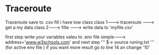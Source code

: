# Traceroute
Traceroute save to .csv fill
i have tow class
           class 1---> traceroute ---> get a my data
           class 2---> fille ---> write data to 'myfile.csv'


first  step write your variables valeu to .env file simple---> address='www.w3schools.com'
        and next step
            ''' $→ source runing.txt ''' 
                (for active env file )
if you want more result go to line 14 an change '10'
